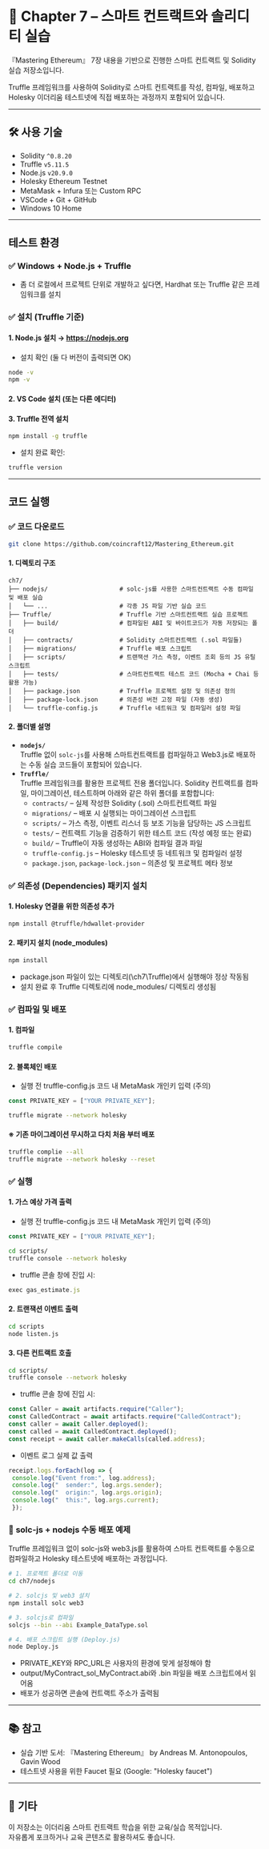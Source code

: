 
# 📘 Chapter 7 – 스마트 컨트랙트와 솔리디티 실습

『Mastering Ethereum』 7장 내용을 기반으로 진행한 스마트 컨트랙트 및 Solidity 실습 저장소입니다.

Truffle 프레임워크를 사용하여 Solidity로 스마트 컨트랙트를 작성, 컴파일, 배포하고  
Holesky 이더리움 테스트넷에 직접 배포하는 과정까지 포함되어 있습니다.

---

## 🛠 사용 기술

- Solidity `^0.8.20`
- Truffle `v5.11.5`
- Node.js `v20.9.0`
- Holesky Ethereum Testnet
- MetaMask + Infura 또는 Custom RPC
- VSCode + Git + GitHub
- Windows 10 Home

---

## 테스트 환경

  ### ✅ **Windows + Node.js + Truffle**
   - 좀 더 로컬에서 프로젝트 단위로 개발하고 싶다면, Hardhat 또는 Truffle 같은 프레임워크를 설치

  ### ✅ **설치 (Truffle 기준)**
  
  #### 1. Node.js 설치 → https://nodejs.org
  
  - 설치 확인 (둘 다 버전이 출력되면 OK)
  ```bash
  node -v
  npm -v
  ```
  
  #### 2. VS Code 설치 (또는 다른 에디터)
  
  #### 3. Truffle 전역 설치
  ```bash
  npm install -g truffle
  ```
  - 설치 완료 확인:
  ```bash
  truffle version
  ```
---

## 코드 실행
  ### ✅ **코드 다운로드**
  ```bash
  git clone https://github.com/coincraft12/Mastering_Ethereum.git
  ```
  
  #### 1. 디렉토리 구조
  ```
  ch7/
  ├── nodejs/                    # solc-js를 사용한 스마트컨트랙트 수동 컴파일 및 배포 실습
  │   └── ...                    # 각종 JS 파일 기반 실습 코드
  ├── Truffle/                   # Truffle 기반 스마트컨트랙트 실습 프로젝트
  │   ├── build/                 # 컴파일된 ABI 및 바이트코드가 자동 저장되는 폴더
  │   ├── contracts/             # Solidity 스마트컨트랙트 (.sol 파일들)
  │   ├── migrations/            # Truffle 배포 스크립트
  │   ├── scripts/               # 트랜잭션 가스 측정, 이벤트 조회 등의 JS 유틸 스크립트
  │   ├── tests/                 # 스마트컨트랙트 테스트 코드 (Mocha + Chai 등 활용 가능)
  │   ├── package.json           # Truffle 프로젝트 설정 및 의존성 정의
  │   ├── package-lock.json      # 의존성 버전 고정 파일 (자동 생성)
  │   └── truffle-config.js      # Truffle 네트워크 및 컴파일러 설정 파일
  ```
  
  #### 2. 폴더별 설명
   - **`nodejs/`**  
   Truffle 없이 `solc-js`를 사용해 스마트컨트랙트를 컴파일하고 Web3.js로 배포하는 수동 실습 코드들이 포함되어 있습니다.
   - **`Truffle/`**  
   Truffle 프레임워크를 활용한 프로젝트 전용 폴더입니다. Solidity 컨트랙트를 컴파일, 마이그레이션, 테스트하며 아래와 같은 하위 폴더를 포함합니다:
     - `contracts/` – 실제 작성한 Solidity (.sol) 스마트컨트랙트 파일
     - `migrations/` – 배포 시 실행되는 마이그레이션 스크립트
     - `scripts/` – 가스 측정, 이벤트 리스너 등 보조 기능을 담당하는 JS 스크립트
     - `tests/` – 컨트랙트 기능을 검증하기 위한 테스트 코드 (작성 예정 또는 완료)
     - `build/` – Truffle이 자동 생성하는 ABI와 컴파일 결과 파일
     - `truffle-config.js` – Holesky 테스트넷 등 네트워크 및 컴파일러 설정
     - `package.json`, `package-lock.json` – 의존성 및 프로젝트 메타 정보

 ### ✅ **의존성 (Dependencies) 패키지 설치**

  #### 1. Holesky 연결을 위한 의존성 추가
  ```bash
  npm install @truffle/hdwallet-provider
  ```
  
  #### 2. 패키지 설치 (node_modules)
  ```bash
  npm install
  ```
  - package.json 파일이 있는 디렉토리(\ch7\Truffle\)에서 실행해야 정상 작동됨
  - 설치 완료 후 Truffle 디렉토리에 node_modules/ 디렉토리 생성됨

 ### ✅ **컴파일 및 배포**
   
   #### 1. 컴파일
   ```bash
   truffle compile
   ```

   #### 2. 블록체인 배포
   - 실행 전 truffle-config.js 코드 내 MetaMask 개인키 입력 (주의)
   ```js
   const PRIVATE_KEY = ["YOUR PRIVATE_KEY"];
   ```
   ```bash
   truffle migrate --network holesky
   ```

   #### ※ 기존 마이그레이션 무시하고 다치 처음 부터 배포
   ```bash
   truffle complie --all
   truffle migrate --network holesky --reset
   ```

 ### ✅ **실행**

   #### 1. 가스 예상 가격 출력
   - 실행 전 truffle-config.js 코드 내 MetaMask 개인키 입력 (주의)
   ```js
   const PRIVATE_KEY = ["YOUR PRIVATE_KEY"];
   ```
   ```bash
   cd scripts/
   truffle console --network holesky
   ```
   - truffle 콘솔 창에 진입 시:
   ```js
   exec gas_estimate.js
   ```

   #### 2. 트랜잭션 이벤트 출력
   ```bash
   cd scripts
   node listen.js
   ```

   #### 3. 다른 컨트랙트 호출
   ```bash
   cd scripts/
   truffle console --network holesky
   ```
   - truffle 콘솔 창에 진입 시:
   ```js
   const Caller = await artifacts.require("Caller");
   const CalledContract = await artifacts.require("CalledContract");
   const caller = await Caller.deployed();
   const called = await CalledContract.deployed();
   const receipt = await caller.makeCalls(called.address);
   ```
   - 이벤트 로그 실제 값 출력
   ```js
   receipt.logs.forEach(log => {   
    console.log("Event from:", log.address);   
    console.log("  sender:", log.args.sender);   
    console.log("  origin:", log.args.origin);   
    console.log("  this:", log.args.current);   
    });
   ```
 
 ### 🧰 **solc-js + nodejs 수동 배포 예제**
   Truffle 프레임워크 없이 solc-js와 web3.js를 활용하여 스마트 컨트랙트를 수동으로 컴파일하고 Holesky 테스트넷에 배포하는 과정입니다.
   ```bash
   # 1. 프로젝트 폴더로 이동
   cd ch7/nodejs
   
   # 2. solcjs 및 web3 설치
   npm install solc web3
   
   # 3. solcjs로 컴파일
   solcjs --bin --abi Example_DataType.sol
   
   # 4. 배포 스크립트 실행 (Deploy.js)
   node Deploy.js
   ```
   - PRIVATE_KEY와 RPC_URL은 사용자의 환경에 맞게 설정해야 함
   - output/MyContract_sol_MyContract.abi와 .bin 파일을 배포 스크립트에서 읽어옴
   - 배포가 성공하면 콘솔에 컨트랙트 주소가 출력됨
---

## 📚 참고

- 실습 기반 도서: 『Mastering Ethereum』 by Andreas M. Antonopoulos, Gavin Wood
- 테스트넷 사용을 위한 Faucet 필요 (Google: "Holesky faucet")

---

## 🙌 기타

이 저장소는 이더리움 스마트 컨트랙트 학습을 위한 교육/실습 목적입니다.  
자유롭게 포크하거나 교육 콘텐츠로 활용하셔도 좋습니다.
